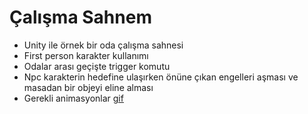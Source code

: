 # Çalışma Sahnem
+ Unity ile örnek bir oda çalışma sahnesi
+ First person karakter kullanımı
+ Odalar arası geçişte trigger komutu
+ Npc karakterin hedefine ulaşırken önüne çıkan engelleri aşması ve masadan bir objeyi eline alması
+ Gerekli animasyonlar
[gif](https://gph.is/g/ZdjDrB0)

